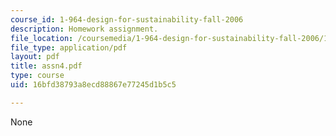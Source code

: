 ```yaml
---
course_id: 1-964-design-for-sustainability-fall-2006
description: Homework assignment.
file_location: /coursemedia/1-964-design-for-sustainability-fall-2006/16bfd38793a8ecd88867e77245d1b5c5_assn4.pdf
file_type: application/pdf
layout: pdf
title: assn4.pdf
type: course
uid: 16bfd38793a8ecd88867e77245d1b5c5

---
```

None